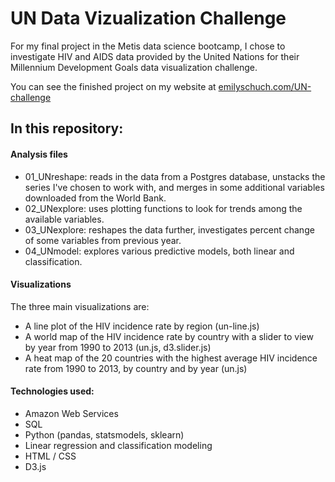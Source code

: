 # UN Data Vizualization Challenge

For my final project in the Metis data science bootcamp, I chose to investigate HIV and AIDS data provided by the United Nations for their Millennium Development Goals data visualization challenge.

You can see the finished project on my website at [emilyschuch.com/UN-challenge](http://www.emilyschuch.com/UN-challenge/)

## In this repository:

#### Analysis files
* 01_UNreshape: reads in the data from a Postgres database, unstacks the series I've chosen to work with, and merges in some additional variables downloaded from the World Bank.
* 02_UNexplore: uses plotting functions to look for trends among the available variables.
* 03_UNexplore: reshapes the data further, investigates percent change of some variables from previous year.
* 04_UNmodel: explores various predictive models, both linear and classification.


#### Visualizations
The three main visualizations are:
* A line plot of the HIV incidence rate by region (un-line.js)
* A world map of the HIV incidence rate by country with a slider to view by year from 1990 to 2013 (un.js, d3.slider.js)
* A heat map of the 20 countries with the highest average HIV incidence rate from 1990 to 2013, by country and by year (un.js)


#### Technologies used:
* Amazon Web Services
* SQL
* Python (pandas, statsmodels, sklearn)
* Linear regression and classification modeling
* HTML / CSS
* D3.js
